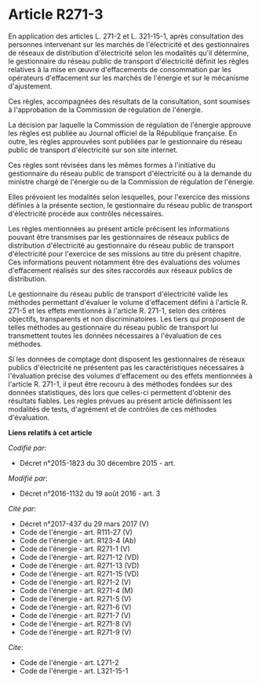 # Article R271-3

En application des articles L. 271-2 et L. 321-15-1, après consultation des personnes intervenant sur les marchés de
l'électricité et des gestionnaires de réseaux de distribution d'électricité selon les modalités qu'il détermine, le
gestionnaire du réseau public de transport d'électricité définit les règles relatives à la mise en œuvre d'effacements de
consommation par les opérateurs d'effacement sur les marchés de l'énergie et sur le mécanisme d'ajustement. 

Ces règles, accompagnées des résultats de la consultation, sont soumises à l'approbation de la Commission de régulation de
l'énergie. 

La décision par laquelle la Commission de régulation de l'énergie approuve les règles est publiée au Journal officiel de la
République française. En outre, les règles approuvées sont publiées par le gestionnaire du réseau public de transport
d'électricité sur son site internet. 

Ces règles sont révisées dans les mêmes formes à l'initiative du gestionnaire du réseau public de transport d'électricité ou
à la demande du ministre chargé de l'énergie ou de la Commission de régulation de l'énergie. 

Elles prévoient les modalités selon lesquelles, pour l'exercice des missions définies à la présente section, le gestionnaire
du réseau public de transport d'électricité procède aux contrôles nécessaires. 

Les règles mentionnées au présent article précisent les informations pouvant être transmises par les gestionnaires de réseaux
publics de distribution d'électricité au gestionnaire du réseau public de transport d'électricité pour l'exercice de ses
missions au titre du présent chapitre. Ces informations peuvent notamment être des évaluations des volumes d'effacement
réalisés sur des sites raccordés aux réseaux publics de distribution. 

Le gestionnaire du réseau public de transport d'électricité valide les méthodes permettant d'évaluer le volume d'effacement
défini à l'article R. 271-5 et les effets mentionnés à l'article R. 271-1, selon des critères objectifs, transparents et non
discriminatoires. Les tiers qui proposent de telles méthodes au gestionnaire du réseau public de transport lui transmettent
toutes les données nécessaires à l'évaluation de ces méthodes. 

Si les données de comptage dont disposent les gestionnaires de réseaux publics d'électricité ne présentent pas les
caractéristiques nécessaires à l'évaluation précise des volumes d'effacement ou des effets mentionnées à l'article R. 271-1,
il peut être recouru à des méthodes fondées sur des données statistiques, dès lors que celles-ci permettent d'obtenir des
résultats fiables. Les règles prévues au présent article définissent les modalités de tests, d'agrément et de contrôles de
ces méthodes d'évaluation.

**Liens relatifs à cet article**

_Codifié par_:

  - Décret n°2015-1823 du 30 décembre 2015 - art.

_Modifié par_:

  - Décret n°2016-1132 du 19 août 2016 - art. 3

_Cité par_:

  - Décret n°2017-437 du 29 mars 2017 (V)
  - Code de l'énergie - art. R111-27 (V)
  - Code de l'énergie - art. R123-4 (Ab)
  - Code de l'énergie - art. R271-1 (V)
  - Code de l'énergie - art. R271-12 (VD)
  - Code de l'énergie - art. R271-13 (VD)
  - Code de l'énergie - art. R271-15 (VD)
  - Code de l'énergie - art. R271-2 (V)
  - Code de l'énergie - art. R271-4 (M)
  - Code de l'énergie - art. R271-5 (V)
  - Code de l'énergie - art. R271-6 (V)
  - Code de l'énergie - art. R271-7 (V)
  - Code de l'énergie - art. R271-8 (V)
  - Code de l'énergie - art. R271-9 (V)

_Cite_:

  - Code de l'énergie - art. L271-2
  - Code de l'énergie - art. L321-15-1
